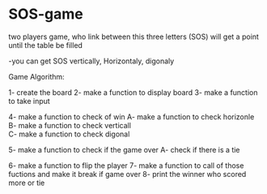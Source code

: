 # SOS-game
two players game, who link between this three letters (SOS) will get a point until the table be filled 

-you can get SOS vertically, Horizontaly, digonaly

Game Algorithm:

1- create the board 
2- make a function to display board 
3- make a function to take input 

4- make a function to check of win
     A- make a function to check horizonle
     B- make a function to check verticall	
     C- make a function to check digonal
 
5- make a function to check if the game over
     A- check if there is a tie 

6- make a function to flip the player 
7- make a function to call of those fuctions and make it break if game over
8- print the winner who scored more or tie 
